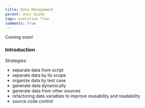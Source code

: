 ```yaml
---
title: Data Management
parent: User Guide
tags: execution flow
comments: true
---
```


Coming soon!

### Introduction
Strategies:
- separate data from script
- separate data by its scope
- organize data by test case
- generate data dynamically
- generate data from other sources
- refactoring data variables to improve reusability and readability
- source code control

[//]: # (### Separate Data from Script)

[//]: # (### Separate Data by Its Scope)

[//]: # (### Organize Data by Test Case)

[//]: # (### Generate Data Dynamically)

[//]: # (### Generate Data from Other Sources)

[//]: # (### Refactor Data Variables)

[//]: # (#### Source Code Control)